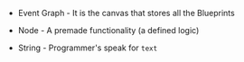 * Event Graph - It is the canvas that stores all the Blueprints

* Node - A premade functionality (a defined logic)

* String - Programmer's speak for `text`